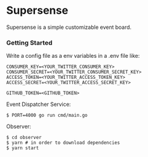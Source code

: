 # Supersense
Supersense is a simple customizable event board.


### Getting Started

Write a config file as a env variables in a .env file like:
```dotenv
CONSUMER_KEY=<YOUR_TWITTER_CONSUMER_KEY>
CONSUMER_SECRET=<YOUR_TWITTER_CONSUMER_SECRET_KEY>
ACCESS_TOKEN=<YOUR_TWITTER_ACCESS_TOKEN_KEY>
ACCESS_SECRET=<YOUR_TWITTER_ACCESS_SECRET_KEY>

GITHUB_TOKEN=<GITHUB_TOKEN>
```

Event Dispatcher Service:
```shell script
$ PORT=4000 go run cmd/main.go
```

Observer:
```shell script
$ cd observer
$ yarn # in order to download dependencies
$ yarn start
```